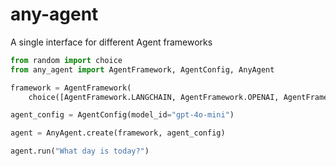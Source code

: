 # any-agent

A single interface for different Agent frameworks

```py
from random import choice
from any_agent import AgentFramework, AgentConfig, AnyAgent

framework = AgentFramework(
    choice([AgentFramework.LANGCHAIN, AgentFramework.OPENAI, AgentFramework.SMOLAGENTS]))

agent_config = AgentConfig(model_id="gpt-4o-mini")

agent = AnyAgent.create(framework, agent_config)

agent.run("What day is today?")
```
